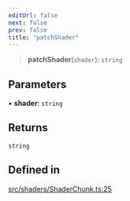 ```yaml
---
editUrl: false
next: false
prev: false
title: "patchShader"
---
```


> **patchShader**(`shader`): `string`

## Parameters

• **shader**: `string`

## Returns

`string`

## Defined in

[src/shaders/ShaderChunk.ts:25](https://github.com/agargaro/instanced-mesh/blob/885e4bcb6a18860a783ace14f574e3f89257c5ee/src/shaders/ShaderChunk.ts#L25)
